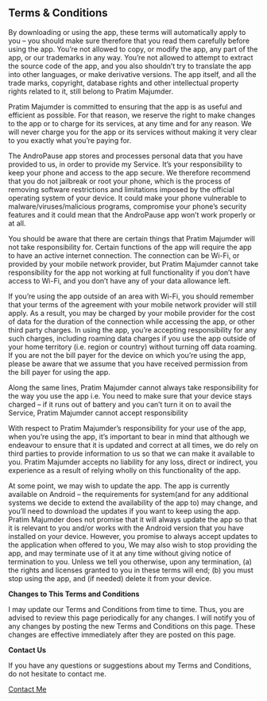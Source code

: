 <!DOCTYPE html PUBLIC "-//W3C//DTD XHTML 1.0 Transitional//EN"
    "http://www.w3.org/TR/xhtml1/DTD/xhtml1-transitional.dtd">
<html xmlns="http://www.w3.org/1999/xhtml">
  <body>
    <h2>
      Terms &amp; Conditions
    </h2>
    <p>
      By downloading or using the app, these terms will
      automatically apply to you – you should make sure therefore
      that you read them carefully before using the app. You’re not
      allowed to copy, or modify the app, any part of the app, or
      our trademarks in any way. You’re not allowed to attempt to
      extract the source code of the app, and you also shouldn’t
      try to translate the app into other languages, or make
      derivative versions. The app itself, and all the trade marks,
      copyright, database rights and other intellectual property
      rights related to it, still belong to Pratim Majumder.
    </p>
    <p>
      Pratim Majumder is committed to ensuring that the app is as
      useful and efficient as possible. For that reason, we reserve
      the right to make changes to the app or to charge for its
      services, at any time and for any reason. We will never
      charge you for the app or its services without making it very
      clear to you exactly what you’re paying for.
    </p>
    <p>
      The AndroPause app stores and processes personal data that
      you have provided to us, in order to provide my Service. It’s
      your responsibility to keep your phone and access to the app
      secure. We therefore recommend that you do not jailbreak or
      root your phone, which is the process of removing software
      restrictions and limitations imposed by the official
      operating system of your device. It could make your phone
      vulnerable to malware/viruses/malicious programs, compromise
      your phone’s security features and it could mean that the
      AndroPause app won’t work properly or at all.
    </p>
    <p>
      You should be aware that there are certain things that Pratim
      Majumder will not take responsibility for. Certain functions
      of the app will require the app to have an active internet
      connection. The connection can be Wi-Fi, or provided by your
      mobile network provider, but Pratim Majumder cannot take
      responsibility for the app not working at full functionality
      if you don’t have access to Wi-Fi, and you don’t have any of
      your data allowance left.
    </p>
    <p>
      If you’re using the app outside of an area with Wi-Fi, you
      should remember that your terms of the agreement with your
      mobile network provider will still apply. As a result, you
      may be charged by your mobile provider for the cost of data
      for the duration of the connection while accessing the app,
      or other third party charges. In using the app, you’re
      accepting responsibility for any such charges, including
      roaming data charges if you use the app outside of your home
      territory (i.e. region or country) without turning off data
      roaming. If you are not the bill payer for the device on
      which you’re using the app, please be aware that we assume
      that you have received permission from the bill payer for
      using the app.
    </p>
    <p>
      Along the same lines, Pratim Majumder cannot always take
      responsibility for the way you use the app i.e. You need to
      make sure that your device stays charged – if it runs out of
      battery and you can’t turn it on to avail the Service, Pratim
      Majumder cannot accept responsibility
    </p>
    <p>
      With respect to Pratim Majumder’s responsibility for your use
      of the app, when you’re using the app, it’s important to bear
      in mind that although we endeavour to ensure that it is
      updated and correct at all times, we do rely on third parties
      to provide information to us so that we can make it available
      to you. Pratim Majumder accepts no liability for any loss,
      direct or indirect, you experience as a result of relying
      wholly on this functionality of the app.
    </p>
    <p>
      At some point, we may wish to update the app. The app is
      currently available on Android – the requirements for
      system(and for any additional systems we decide to extend the
      availability of the app to) may change, and you’ll need to
      download the updates if you want to keep using the app.
      Pratim Majumder does not promise that it will always update
      the app so that it is relevant to you and/or works with the
      Android version that you have installed on your device.
      However, you promise to always accept updates to the
      application when offered to you, We may also wish to stop
      providing the app, and may terminate use of it at any time
      without giving notice of termination to you. Unless we tell
      you otherwise, upon any termination, (a) the rights and
      licenses granted to you in these terms will end; (b) you must
      stop using the app, and (if needed) delete it from your
      device.
    </p>
    <p>
      <strong>Changes to This Terms and Conditions</strong>
    </p>
    <p>
      I may update our Terms and Conditions from time to time.
      Thus, you are advised to review this page periodically for
      any changes. I will notify you of any changes by posting the
      new Terms and Conditions on this page. These changes are
      effective immediately after they are posted on this page.
    </p>
    <p>
      <strong>Contact Us</strong>
    </p>
    <p>
      If you have any questions or suggestions about my Terms and
      Conditions, do not hesitate to contact me.
    </p>
    <p>
      <a href=
      "https://exploitrme.wordpress.com/"
      target="_blank">Contact Me</a>
    </p>
  </body>
</html>
